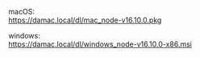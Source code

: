 macOS:<br />
<https://damac.local/dl/mac_node-v16.10.0.pkg>

windows:<br />
<https://damac.local/dl/windows_node-v16.10.0-x86.msi>